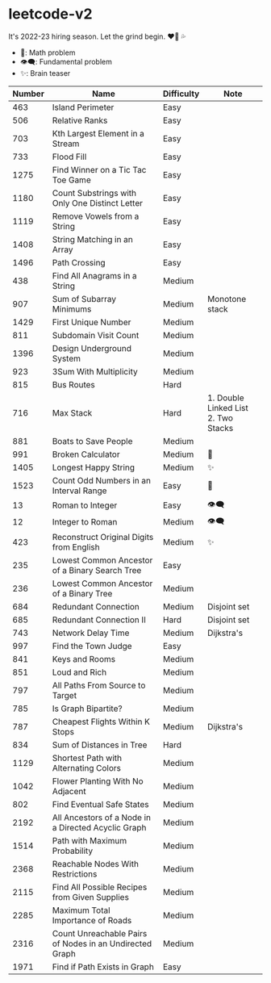 # leetcode-v2

It's 2022-23 hiring season. Let the grind begin. :heart_on_fire: :sweat_drops:

-   :telescope:: Math problem
-   :eye_speech_bubble:: Fundamental problem
-   :sparkles:: Brain teaser

| Number | Name                                                    | Difficulty | Note                                       |
| ------ | ------------------------------------------------------- | ---------- | ------------------------------------------ |
| 463    | Island Perimeter                                        | Easy       |                                            |
| 506    | Relative Ranks                                          | Easy       |                                            |
| 703    | Kth Largest Element in a Stream                         | Easy       |                                            |
| 733    | Flood Fill                                              | Easy       |                                            |
| 1275   | Find Winner on a Tic Tac Toe Game                       | Easy       |                                            |
| 1180   | Count Substrings with Only One Distinct Letter          | Easy       |                                            |
| 1119   | Remove Vowels from a String                             | Easy       |                                            |
| 1408   | String Matching in an Array                             | Easy       |                                            |
| 1496   | Path Crossing                                           | Easy       |                                            |
| 438    | Find All Anagrams in a String                           | Medium     |                                            |
| 907    | Sum of Subarray Minimums                                | Medium     | Monotone stack                             |
| 1429   | First Unique Number                                     | Medium     |                                            |
| 811    | Subdomain Visit Count                                   | Medium     |                                            |
| 1396   | Design Underground System                               | Medium     |                                            |
| 923    | 3Sum With Multiplicity                                  | Medium     |                                            |
| 815    | Bus Routes                                              | Hard       |                                            |
| 716    | Max Stack                                               | Hard       | 1. Double Linked List <br /> 2. Two Stacks |
| 881    | Boats to Save People                                    | Medium     |                                            |
| 991    | Broken Calculator                                       | Medium     | :telescope:                                |
| 1405   | Longest Happy String                                    | Medium     | :sparkles:                                 |
| 1523   | Count Odd Numbers in an Interval Range                  | Easy       | :telescope:                                |
| 13     | Roman to Integer                                        | Easy       | :eye_speech_bubble:                        |
| 12     | Integer to Roman                                        | Medium     | :eye_speech_bubble:                        |
| 423    | Reconstruct Original Digits from English                | Medium     | :sparkles:                                 |
| 235    | Lowest Common Ancestor of a Binary Search Tree          | Easy       |                                            |
| 236    | Lowest Common Ancestor of a Binary Tree                 | Medium     |                                            |
| 684    | Redundant Connection                                    | Medium     | Disjoint set                               |
| 685    | Redundant Connection II                                 | Hard       | Disjoint set                               |
| 743    | Network Delay Time                                      | Medium     | Dijkstra's                                 |
| 997    | Find the Town Judge                                     | Easy       |
| 841    | Keys and Rooms                                          | Medium     |                                            |
| 851    | Loud and Rich                                           | Medium     |                                            |
| 797    | All Paths From Source to Target                         | Medium     |                                            |
| 785    | Is Graph Bipartite?                                     | Medium     |                                            |
| 787    | Cheapest Flights Within K Stops                         | Medium     | Dijkstra's                                 |
| 834    | Sum of Distances in Tree                                | Hard       |                                            |
| 1129   | Shortest Path with Alternating Colors                   | Medium     |                                            |
| 1042   | Flower Planting With No Adjacent                        | Medium     |                                            |
| 802    | Find Eventual Safe States                               | Medium     |                                            |
| 2192   | All Ancestors of a Node in a Directed Acyclic Graph     | Medium     |                                            |
| 1514   | Path with Maximum Probability                           | Medium     |                                            |
| 2368   | Reachable Nodes With Restrictions                       | Medium     |                                            |
| 2115   | Find All Possible Recipes from Given Supplies           | Medium     |                                            |
| 2285   | Maximum Total Importance of Roads                       | Medium     |                                            |
| 2316   | Count Unreachable Pairs of Nodes in an Undirected Graph | Medium     |                                            |
| 1971   | Find if Path Exists in Graph                            | Easy       |                                            |
